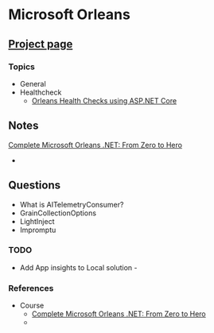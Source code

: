 # Microsoft Orleans

## [Project page](https://dotnet.github.io/orleans/)

### Topics

- General
- Healthcheck
  - [Orleans Health Checks using ASP.NET Core](https://www.youtube.com/watch?v=z3iq8iPWviE&list=PLThyvG1mlMzmrQk1p_0XjP3YF2Ji_hY64&index=4)



## Notes

[Complete Microsoft Orleans .NET: From Zero to Hero](https://www.udemy.com/course/complete-orleans-net-from-zero-to-hero/)

- 

## Questions

- What is AITelemetryConsumer?
- GrainCollectionOptions
- LightInject
- Impromptu

### TODO

- Add App insights to Local solution - 

### References

- Course
  - [Complete Microsoft Orleans .NET: From Zero to Hero](https://www.udemy.com/course/complete-orleans-net-from-zero-to-hero/)
  - 